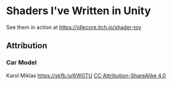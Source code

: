 # Shaders I've Written in Unity

See them in action at <https://idlecore.itch.io/shader-toy>

## Attribution

### Car Model

Karol Miklas <https://skfb.ly/6WGTU>
[CC Attribution-ShareAlike 4.0](https://creativecommons.org/licenses/by-sa/4.0/)
